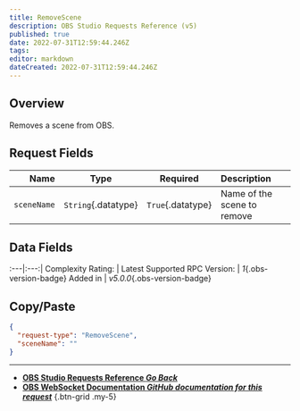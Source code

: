 ```yaml
---
title: RemoveScene
description: OBS Studio Requests Reference (v5)
published: true
date: 2022-07-31T12:59:44.246Z
tags: 
editor: markdown
dateCreated: 2022-07-31T12:59:44.246Z
---
```


## Overview
Removes a scene from OBS.

## Request Fields
Name | Type | Required| Description |
----:|:----:|:-------:|:------------|
`sceneName` | `String`{.datatype} | `True`{.datatype} | Name of the scene to remove	

## Data Fields
:---|:---:|
Complexity Rating: | <span class="stars stars--2"></span>
Latest Supported RPC Version: | *1*{.obs-version-badge}
Added in | *v5.0.0*{.obs-version-badge}

## Copy/Paste
```json
{
  "request-type": "RemoveScene",
  "sceneName": ""
}
```

---

- [<i class="mdi mdi-chevron-left"></i>**OBS Studio Requests Reference *Go Back***](/en/Broadcasters/OBS/Requests)
- [<i class="mdi mdi-github"></i> **OBS WebSocket Documentation *GitHub documentation for this request***](https://github.com/obsproject/obs-websocket/blob/master/docs/generated/protocol.md#removescene)
{.btn-grid .my-5}